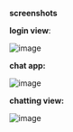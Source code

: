 **screenshots**

  **login view**:

  ![image](https://github.com/Codewithkarthi/chat-app-using-react/assets/148317926/0fa0c479-f7da-4cc4-b4b9-b43f68ef7b6a)

   **chat app:**




                
![image](https://github.com/Codewithkarthi/chat-app-using-react/assets/148317926/48f7ce84-e7d3-4216-9058-e383ca391650)


**chatting view:**

  ![image](https://github.com/Codewithkarthi/chat-app-using-react/assets/148317926/8d1f4561-341b-426a-aa67-549238bce1f8)



             


